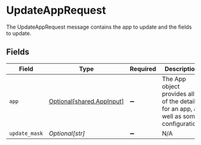 # UpdateAppRequest

The UpdateAppRequest message contains the app to update and the fields to update.


## Fields

| Field                                                                                 | Type                                                                                  | Required                                                                              | Description                                                                           |
| ------------------------------------------------------------------------------------- | ------------------------------------------------------------------------------------- | ------------------------------------------------------------------------------------- | ------------------------------------------------------------------------------------- |
| `app`                                                                                 | [Optional[shared.AppInput]](../../models/shared/appinput.md)                          | :heavy_minus_sign:                                                                    | The App object provides all of the details for an app, as well as some configuration. |
| `update_mask`                                                                         | *Optional[str]*                                                                       | :heavy_minus_sign:                                                                    | N/A                                                                                   |